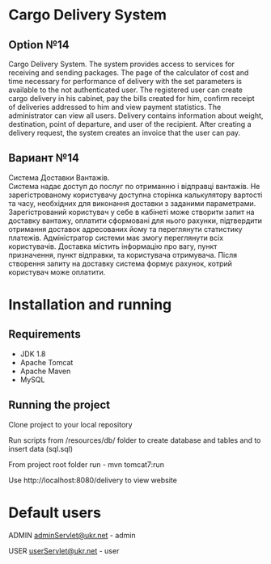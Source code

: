# Cargo Delivery System

## Option №14

Cargo Delivery System.
The system provides access to services for receiving and sending packages.
The page of the calculator of cost and time necessary for performance of delivery with the set parameters is available to the not authenticated user.
The registered user can create cargo delivery in his cabinet, pay the bills created for him, confirm receipt of deliveries addressed to him and view payment statistics.
The administrator can view all users.
Delivery contains information about weight, destination, point of departure, and user of the recipient.
After creating a delivery request, the system creates an invoice that the user can pay.

## Вариант №14

Система Доставки Вантажів.  
Система надає доступ  до послуг по отриманню і відправці вантажів.
Не зарегістрованому користувачу доступна сторінка калькулятору вартості та часу, необхідних для виконання доставки з заданими параметрами.
Зарегістрований користувач у себе в кабінеті може створити запит на доставку вантажу, оплатити сформовані для нього рахунки, підтвердити отримання доставок адресованих йому та переглянути статистику платежів.
Адміністратор системи має змогу переглянути всіх користувачів. 
Доставка містить інформацію про вагу, пункт призначення, пункт відправки, та користувача отримувача.
Після створення запиту на доставку система формує рахунок, котрий користувач може оплатити.


# Installation and running

## Requirements

* JDK 1.8
* Apache Tomcat
* Apache Maven
* MySQL

## Running the project

Clone project to your local repository

Run scripts from /resources/db/ folder to create database and tables
and to insert data (sql.sql)

From project root folder run - mvn tomcat7:run

Use http://localhost:8080/delivery to view website

# Default users

ADMIN adminServlet@ukr.net - admin

USER userServlet@ukr.net - user
